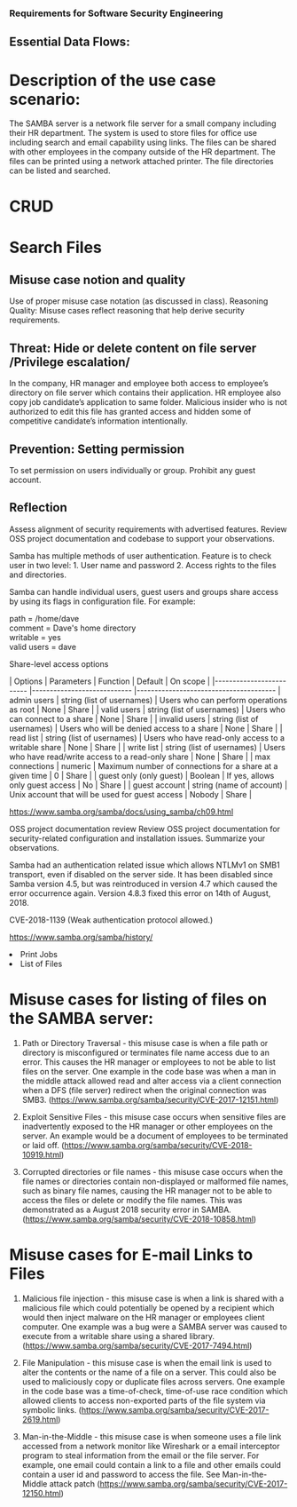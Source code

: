 ### Requirements for Software Security Engineering

## Essential Data Flows:

# Description of the use case scenario:

The SAMBA server is a network file server for a small company including their HR department.
The system is used to store files for office use including search and email capability using links.
The files can be shared with other employees in the company outside of the HR department.
The files can be printed using a network attached printer.
The file directories can be listed and searched.

# CRUD
  
# Search Files
  
## Misuse case notion and quality
Use of proper misuse case notation (as discussed in class). Reasoning Quality: Misuse cases reflect reasoning that help derive security requirements.

## Threat: Hide or delete content on file server /Privilege escalation/ 

In the company, HR manager and employee both access to employee’s directory on file server which contains their application. HR employee also copy job candidate’s application to same folder. 
Malicious insider who is not authorized to edit this file has granted access and hidden some of competitive candidate’s information intentionally.     

## Prevention: Setting permission 

To set permission on users individually or group. Prohibit any guest account. 

## Reflection
Assess alignment of security requirements with advertised features. Review OSS project documentation and codebase to support your observations.

Samba has multiple methods of user authentication. Feature is to check user in two level: 1. User name and password 2. Access rights to the files and directories. 

Samba can handle individual users, guest users and groups share access by using its flags in configuration file. For example:

path = /home/dave</br>
comment = Dave's home directory</br>
writable = yes</br>
valid users = dave</br>

Share-level access options

| Options 	| Parameters 	| Function 	| Default 	| On scope 	|
|-------------------------	|----------------------------	|---------------------------------------
| admin users 	| string (list of usernames) 	| Users who can perform operations as root 	| None 	| Share 	|
| valid users 	| string (list of usernames) 	| Users who can connect to a share 	| None 	| Share 	|
| invalid users 	| string (list of usernames) 	| Users who will be denied access to a share 	| None 	| Share 	|
| read list 	| string (list of usernames) 	| Users who have read-only access to a writable share 	| None 	| Share 	|
| write list 	| string (list of usernames) 	| Users who have read/write access to a read-only share 	| None 	| Share 	|
| max connections 	| numeric 	| Maximum number of connections for a share at a given time 	| 0 	| Share 	|
| guest only (only guest) 	| Boolean 	| If yes, allows only guest access 	| No 	| Share 	|
| guest account 	| string (name of account) 	| Unix account that will be used for guest access 	| Nobody 	| Share 	|

https://www.samba.org/samba/docs/using_samba/ch09.html 

OSS project documentation review
Review OSS project documentation for security-related configuration and installation issues. Summarize your observations.

Samba had an authentication related issue which allows NTLMv1 on SMB1 transport, even if disabled on the server side. It has been disabled since Samba version 4.5, but was reintroduced in version 4.7 which caused the error occurrence again. Version 4.8.3 fixed this error on 14th of August, 2018. 

CVE-2018-1139 (Weak authentication protocol allowed.)

https://www.samba.org/samba/history/

<li>Print Jobs</li>
<li>List of Files</li>
</ol>

# Misuse cases for listing of files on the SAMBA server:

1. Path or Directory Traversal - this misuse case is when a file path or directory
   is misconfigured or terminates file name access due to an error. This causes the
   HR manager or employees to not be able to list files on the server. One example
   in the code base was when a man in the middle attack allowed read and alter
   access via a client connection when a DFS (file server) redirect when the
   original connection was SMB3. 
   (https://www.samba.org/samba/security/CVE-2017-12151.html)

2. Exploit Sensitive Files - this misuse case occurs when sensitive files are
   inadvertently exposed to the HR manager or other employees on the server. An
   example would be a document of employees to be terminated or laid off.
   (https://www.samba.org/samba/security/CVE-2018-10919.html)

3. Corrupted directories or file names - this misuse case occurs when the file
   names or directories contain non-displayed or malformed file names, such as
   binary file names, causing the HR manager not to be able to access the files
   or delete or modify the file names. This was demonstrated as a August 2018
   security error in SAMBA. (https://www.samba.org/samba/security/CVE-2018-10858.html)


# Misuse cases for E-mail Links to Files

1. Malicious file injection - this misuse case is when a link is shared with
   a malicious file which could potentially be opened by a recipient which
   would then inject malware on the HR manager or employees client computer.
   One example was a bug were a SAMBA server was caused to execute from
   a writable share using a shared library.
   (https://www.samba.org/samba/security/CVE-2017-7494.html)

2. File Manipulation - this misuse case is when the email link is used to
   alter the contents or the name of a file on a server. This could also be
   used to maliciously copy or duplicate files across servers. One example
   in the code base was a time-of-check, time-of-use race condition which
   allowed clients to access non-exported parts of the file system via
   symbolic links. (https://www.samba.org/samba/security/CVE-2017-2619.html)

3. Man-in-the-Middle - this misuse case is when someone uses a file link
   accessed from a network monitor like Wireshark or a email interceptor program
   to steal information from the email or the file server. For example, one
   email could contain a link to a file and other emails could contain a user
   id and password to access the file. See Man-in-the-Middle attack patch
   (https://www.samba.org/samba/security/CVE-2017-12150.html)

